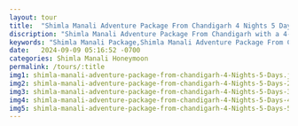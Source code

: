 ```yaml
---
layout: tour
title:  "Shimla Manali Adventure Package From Chandigarh 4 Nights 5 Days"
discription: "Shimla Manali Adventure Package From Chandigarh with a 4-night, 5-day Shimla Manali tour. Enjoy stunning views, thrilling activities, and unforgettable experiences."
keywords: "Shimla Manali Package,Shimla Manali Adventure Package From Chandigarh 4 Nights 5 Days"
date:   2024-09-09 05:16:52 -0700
categories: Shimla Manali Honeymoon
permalink: /tours/:title
img1: shimla-manali-adventure-package-from-chandigarh-4-Nights-5-Days.jpeg
img2: shimla-manali-adventure-package-from-chandigarh-4-Nights-5-Days-2.webp
img3: shimla-manali-adventure-package-from-chandigarh-4-Nights-5-Days-3.webp
img4: shimla-manali-adventure-package-from-chandigarh-4-Nights-5-Days-4.jpg
img5: shimla-manali-adventure-package-from-chandigarh-4-Nights-5-Days-5.jpg
---
```



